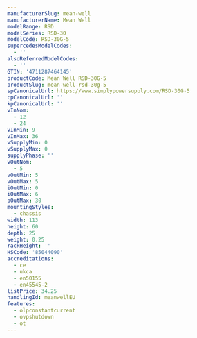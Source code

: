```yaml
---
manufacturerSlug: mean-well
manufacturerName: Mean Well
modelRange: RSD
modelSeries: RSD-30
modelCode: RSD-30G-5
supercedesModelCodes:
  - ''
alsoReferredModelCodes:
  - ''
GTIN: '4711287464145'
productCode: Mean Well RSD-30G-5
productSlug: mean-well-rsd-30g-5
spCanonicalUrl: https://www.simplypowersupply.com/RSD-30G-5
cpCanonicalUrl: ''
kpCanonicalUrl: ''
vInNom:
  - 12
  - 24
vInMin: 9
vInMax: 36
vSupplyMin: 0
vSupplyMax: 0
supplyPhase: ''
vOutNom:
  - 5
vOutMin: 5
vOutMax: 5
iOutMin: 0
iOutMax: 6
pOutMax: 30
mountingStyles:
  - chassis
width: 113
height: 60
depth: 25
weight: 0.25
rackHeight: ''
HSCode: '85044090'
accreditations:
  - ce
  - ukca
  - en50155
  - en45545-2
listPrice: 34.25
handlingId: meanwellEU
features:
  - olpconstantcurrent
  - ovpshutdown
  - ot
---
```

